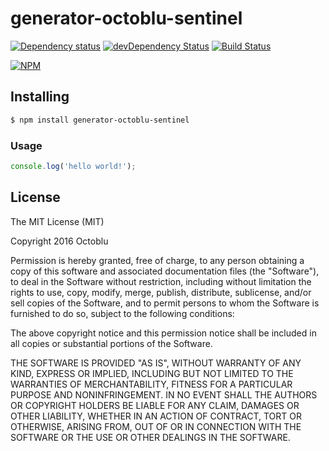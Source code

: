 # generator-octoblu-sentinel

[![Dependency status](http://img.shields.io/david/octoblu/generator-octoblu-sentinel.svg?style=flat)](https://david-dm.org/octoblu/generator-octoblu-sentinel)
[![devDependency Status](http://img.shields.io/david/dev/octoblu/generator-octoblu-sentinel.svg?style=flat)](https://david-dm.org/octoblu/generator-octoblu-sentinel#info=devDependencies)
[![Build Status](http://img.shields.io/travis/octoblu/generator-octoblu-sentinel.svg?style=flat&branch=master)](https://travis-ci.org/octoblu/generator-octoblu-sentinel)

[![NPM](https://nodei.co/npm/generator-octoblu-sentinel.svg?style=flat)](https://npmjs.org/package/generator-octoblu-sentinel)

## Installing

```bash
$ npm install generator-octoblu-sentinel
```

### Usage

```javascript
console.log('hello world!');
```

## License

The MIT License (MIT)

Copyright 2016 Octoblu

Permission is hereby granted, free of charge, to any person obtaining a copy
of this software and associated documentation files (the "Software"), to deal
in the Software without restriction, including without limitation the rights
to use, copy, modify, merge, publish, distribute, sublicense, and/or sell
copies of the Software, and to permit persons to whom the Software is
furnished to do so, subject to the following conditions:

The above copyright notice and this permission notice shall be included in
all copies or substantial portions of the Software.

THE SOFTWARE IS PROVIDED "AS IS", WITHOUT WARRANTY OF ANY KIND, EXPRESS OR
IMPLIED, INCLUDING BUT NOT LIMITED TO THE WARRANTIES OF MERCHANTABILITY,
FITNESS FOR A PARTICULAR PURPOSE AND NONINFRINGEMENT. IN NO EVENT SHALL THE
AUTHORS OR COPYRIGHT HOLDERS BE LIABLE FOR ANY CLAIM, DAMAGES OR OTHER
LIABILITY, WHETHER IN AN ACTION OF CONTRACT, TORT OR OTHERWISE, ARISING FROM,
OUT OF OR IN CONNECTION WITH THE SOFTWARE OR THE USE OR OTHER DEALINGS IN
THE SOFTWARE.
